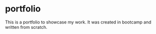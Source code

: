 # portfolio
This is a portfolio to showcase my work. It was created in bootcamp and written from scratch.
